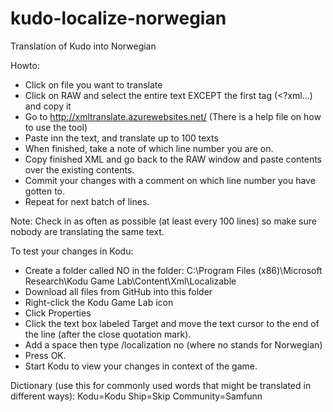 kudo-localize-norwegian
=======================

Translation of Kudo into Norwegian

Howto:
 - Click on file you want to translate
 - Click on RAW and select the entire text EXCEPT the first tag (<?xml...) and copy it
 - Go to http://xmltranslate.azurewebsites.net/ (There is a help file on how to use the tool)
 - Paste inn the text, and translate up to 100 texts
 - When finished, take a note of which line number you are on.
 - Copy finished XML and go back to the RAW window and paste contents over the existing contents.
 - Commit your changes with a comment on which line number you have gotten to.
 - Repeat for next batch of lines.

Note: Check in as often as possible (at least every 100 lines) so make sure nobody are translating the same text.

To test your changes in Kodu:
 - Create a folder called NO in the folder: C:\Program Files (x86)\Microsoft Research\Kodu Game Lab\Content\Xml\Localizable
 - Download all files from GitHub into this folder
 - Right-click the Kodu Game Lab icon
 - Click Properties
 - Click the text box labeled Target and move the text cursor to the end of the line (after the close quotation mark).
 - Add a space then type /localization no (where no stands for Norwegian)
 - Press OK.
 - Start Kodu to view your changes in context of the game.

Dictionary (use this for commonly used words that might be translated in different ways):
Kodu=Kodu
Ship=Skip
Community=Samfunn
